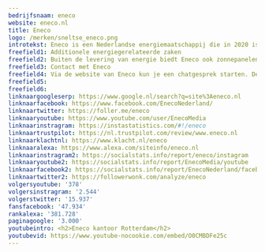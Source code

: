 ```yaml
---
bedrijfsnaam: eneco  
website: eneco.nl   
title: Eneco  
logo: /merken/sneltse_eneco.png  
introtekst: Eneco is een Nederlandse energiemaatschappij die in 2020 is overgenomen door het Japanse Mitsubishi Corporation en Chubu Electric Power Co. Voor 2020 was Eneco in het bezit van 44 Nederlandse gemeenten. Het bedrijf werd opgericht in 1995, als een fusie uit lokale energiebedrijven in de Randstad. Eneco produceert, verhandelt en levert energie.  
freefield1: Additionele energiegerelateerde zaken  
freefield2: Buiten de levering van energie biedt Eneco ook zonnepanelen, cv-ketels, warmtepompen, isolatie en andere verduurzamende en energiebesparende producten aan. Hieronder vallen ook laadpalen en laadpassen voor elektrische auto's.  
freefield3: Contact met Eneco  
freefield4: Via de website van Eneco kun je een chatgesprek starten. De klantenservice is te bereiken via 088-8955955 op werkdagen tussen 08:00 en 18:00.  
freefield5:   
freefield6:   
linknaargoogleserp: https://www.google.nl/search?q=site%3Aeneco.nl  
linknaarfacebook: https://www.facebook.com/EnecoNederland/  
linknaartwitter: https://foller.me/eneco  
linknaaryoutube: https://www.youtube.com/user/EnecoMedia  
linknaarinstragram: https://instastatistics.com/#!/eneco  
linknaartrustpilot: https://nl.trustpilot.com/review/www.eneco.nl  
linknaarklachtnl: https://www.klacht.nl/eneco  
linknaaralexa: https://www.alexa.com/siteinfo/eneco.nl  
linknaarinstragram2: https://socialstats.info/report/eneco/instagram  
linknaaryoutube2: https://socialstats.info/report/EnecoMedia/youtube  
linknaarfacebook2: https://socialstats.info/report/EnecoNederland/facebook  
linknaartwitter2: https://followerwonk.com/analyze/eneco  
volgersyoutube: '378'  
volgersinstragram: '2.544'  
volgerstwitter: '15.937'  
fansfacebook: '47.934'  
rankalexa: '381.728'  
paginagoogle: '3.000'  
youtubeintro: <h2>Eneco kantoor Rotterdam</h2>  
youtubevid: https://www.youtube-nocookie.com/embed/O0CMBDFe25c  
---
```





